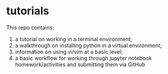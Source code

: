 # tutorials

This repo contains:

1. a tutorial on working in a terminal environment;
2. a walkthrough on installing python in a virtual environment;
3. information on using vi/vim at a basic level;
4. a basic workflow for working through jupyter notebook homework/activities and submitting them via GitHub
